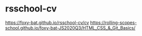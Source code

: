# rsschool-cv
https://foxy-bat.github.io/rsschool-cv/cv
https://rolling-scopes-school.github.io/foxy-bat-JS2020Q3/HTML_CSS_&_Git_Basics/
